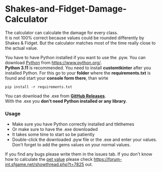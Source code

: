 # Shakes-and-Fidget-Damage-Calculator

The calculator can calculate the damage for every class.  
It is not 100% correct because values could be rounded differently by Shakes & Fidget.   But the calculator matches most of the time really close to the actual value.  

You have to have Python installed if you want to use the .pyw. You can download [Python](https://www.python.org/) from https://www.python.org/.  
**Python 3.11** is recommended. You need to install **customtkinter** after you installed Python. For this go to your **folder** where the **requirements.txt** is found and start your **console form there**, than wirte 
```console
pip install -r requirements.txt
```
You can download the .exe from [**GitHub Releases**](https://github.com/MrLoLf/Shakes-and-Fidget-Damage-Calculator/releases).  
With the .exe you **don't need Python installed or any library**.

### Usage
- Make sure you have Python correctly installed and ttkthemes
- Or make sure to have the .exe downloaded
- It takes some time to start so be patiently
- Double-click the downloaded .pyw file or the .exe and enter your values. Don't forget to add the gems values on your normal values.

If you find any bugs please write them in the issues tab.
If you don't know how to calculate the [pet value](https://forum-int.sfgame.net/showthread.php?t=7825) please check https://forum-int.sfgame.net/showthread.php?t=7825 out.
